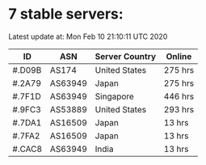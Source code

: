 # 7 stable servers:

Latest update at: Mon Feb 10 21:10:11 UTC 2020

| ID | ASN | Server Country | Online |
| -- | --- | -------------- | ------ |
| #.D09B | AS174 | United States | 275 hrs |
| #.2A79 | AS63949 | Japan | 275 hrs |
| #.7F1D | AS63949 | Singapore | 446 hrs |
| #.9FC3 | AS53889 | United States | 293 hrs |
| #.7DA1 | AS16509 | Japan | 13 hrs |
| #.7FA2 | AS16509 | Japan | 13 hrs |
| #.CAC8 | AS63949 | India | 13 hrs |

